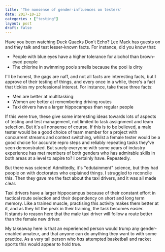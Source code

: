 ```yaml
---
title: 'The nonsense of gender-influences on testers'
date: 2017-10-13
categories : ["testing"]
layout: post
draft: false
---
```


Have you been watching Duck Quacks Don't Echo? Lee Mack has guests on and they talk and test lesser-known facts. For instance, did you know that:  

*   People with blue eyes have a higher tolerance for alcohol than brown-eyed people
*   The chlorine in swimming pools smells because the pool is dirty

I'll be honest, the gags are naff, and not all facts are interesting facts, but I approve of their testing of things, and every once in a while, there's a fact that tickles my professional interest. For instance, take these three facts:  

*   Men are better at multitasking
*   Women are better at remembering driving routes
*   Taxi drivers have a larger hippocampus than regular people

If this were true, these give some interesting ideas towards lots of aspects of testing and test management, not limited to task assignment and team selection. But it's all nonsense of course. If this is to be believed, a male tester would be a good choice of team member for a project with concurrent streams and context switching, whilst a female tester would be a good choice for accurate repro steps and reliably repeating tasks they've seen demonstrated. But _surely_ everyone with some years of industry experience has met members of both genders who has admirable skills in both areas at a level to aspire to? I certainly have. Repeatedly.  
  
But there was science! Admittedly, it's "edutainment" science, but they had people on with doctorates who explained things. I struggled to reconcile this. Then they gave me the fact about the taxi drivers, and it was all made clear.  
  
Taxi drivers have a larger hippocampus because of their constant effort in tactical route selection and their dependency on short and long term memory. Like a trained muscle, practising this activity makes them better at it, and as they hit the peak in their training, the task becomes easier.  
It stands to reason here that the male taxi driver will follow a route better than the female new driver.  
  
My takeaway here is that an experienced person would trump any gender-enabled amateur, and that anyone can do anything they want to with some practice. As a very tall person who _has_ attempted basketball and racket sports this would appear to hold true.